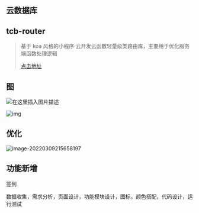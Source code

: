 ## 云数据库

## tcb-router

> 基于 koa 风格的小程序·云开发云函数轻量级类路由库，主要用于优化服务端函数处理逻辑
>
> [点击地址](https://github.com/TencentCloudBase/tcb-router)





## 图

![在这里插入图片描述](https://img-blog.csdnimg.cn/354b1fd0c377474a8d5b24f77798b8e1.png#pic_center)

![img](https://img-blog.csdnimg.cn/d339d41f9f784e6d9876fc6d8c83e4b4.png#pic_center)

## 优化



![image-20220309215658197](D:\工作\notes\毕设\垃圾分类小程序.assets\image-20220309215658197.png)

## 功能新增

签到



数据收集，需求分析，页面设计，功能模块设计，图标，颜色搭配，代码设计，运行测试